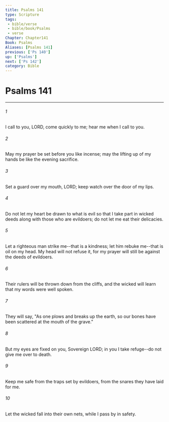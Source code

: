 ```yaml
---
title: Psalms 141
type: Scripture
tags:
 - bible/verse
 - bible/book/Psalms
 - verse
Chapter: Chapter141
Book: Psalms
Aliases: [Psalms 141]
previous: ['Ps 140']
up: ['Psalms']
next: ['Ps 142']
category: Bible
---
```

# Psalms 141

***


###### 1 
I call to you, LORD, come quickly to me; hear me when I call to you. 

###### 2 
May my prayer be set before you like incense; may the lifting up of my hands be like the evening sacrifice. 

###### 3 
Set a guard over my mouth, LORD; keep watch over the door of my lips. 

###### 4 
Do not let my heart be drawn to what is evil so that I take part in wicked deeds along with those who are evildoers; do not let me eat their delicacies. 

###### 5 
Let a righteous man strike me--that is a kindness; let him rebuke me--that is oil on my head. My head will not refuse it, for my prayer will still be against the deeds of evildoers. 

###### 6 
Their rulers will be thrown down from the cliffs, and the wicked will learn that my words were well spoken. 

###### 7 
They will say, "As one plows and breaks up the earth, so our bones have been scattered at the mouth of the grave." 

###### 8 
But my eyes are fixed on you, Sovereign LORD; in you I take refuge--do not give me over to death. 

###### 9 
Keep me safe from the traps set by evildoers, from the snares they have laid for me. 

###### 10 
Let the wicked fall into their own nets, while I pass by in safety. 
